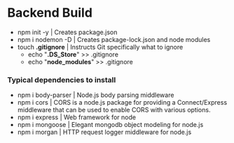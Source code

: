 # Backend Build
* npm init -y | Creates package.json
* npm i nodemon -D | Creates package-lock.json and node modules
* touch **.gitignore** | Instructs Git specifically what to ignore 
  * echo "**.DS_Store**" >> .gitignore
  * echo "**node_modules**" >> .gitignore
### Typical dependencies to install
* npm i body-parser | Node.js body parsing middleware
* npm i cors | CORS is a node.js package for providing a Connect/Express middleware that can be used to enable CORS with various options.
* npm i express | Web framework for node
* npm i mongoose | Elegant mongodb object modeling for node.js
* npm i morgan | HTTP request logger middleware for node.js
